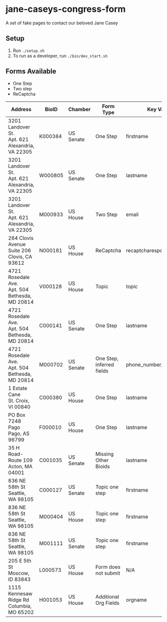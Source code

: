 jane-caseys-congress-form
=========================

A set of fake pages to contact our beloved Jane Casey


Setup
-----

1. Run ```./setup.sh```
2. To run as a developer, run ```./bin/dev_start.sh```

Forms Available
---------------

* One Step
* Two step
* ReCaptcha


| Address          | BioID   | Chamber   | Form Type  | Key Value |
| ---------------- | ------- | --------- | ---------- | --------- |
| 3201 Landover St.<br>Apt. 621<br>Alexandria, VA 22305 | K000384 | US Senate | One Step | firstname |
| 3201 Landover St.<br>Apt. 621<br>Alexandria, VA 22305 | W000805 | US Senate | One Step | lastname |
| 3201 Landover St.<br>Apt. 621<br>Alexandria, VA 22305 | M000933 | US House | Two Step | email |
| 264 Clovis Avenue<br>Suite 206<br>Clovis, CA 93612 | N000181 | US House | ReCaptcha | recaptcharesponse |
| 4721 Rosedale Ave.<br>Apt. 504<br>Bethesda, MD 20814 | V000128 | US House| Topic | topic |
| 4721 Rosedale Ave.<br>Apt. 504<br>Bethesda, MD 20814 | C000141 | US Senate | One Step | lastname |
| 4721 Rosedale Ave.<br>Apt. 504<br>Bethesda, MD 20814 | M000702 | US Senate | One Step, inferred fields | phone_number_parentheses |
| 1 Estate Cane<br>St. Croix, VI 00840 | C000380 | US House | One Step | lastname |
| PO Box 7248<br>Pago Pago, AS 96799 | F000010 | US House | One Step | lastname |
| 35 H Road-Route 109<br>Acton, MA 04001 | C001035 | US Senate | Missing Other Bioids| lastname |
| 836 NE 58th St<br />Seattle, WA 98105 | C000127 | US Senate | Topic one step | firstname |
| 836 NE 58th St<br />Seattle, WA 98105 | M000404 | US House | Topic one step | firstname |
| 836 NE 58th St<br />Seattle, WA 98105 | M001111 | US Senate | Topic one step | firstname |
| 205 E 5th St<br />Moscow, ID 83843 | L000573 | US House | Form does not submit | N/A |
| 1115 Kennesaw Ridge Rd<br />Columbia, MO 65202 | H001053 | US House | Additional Org Fields | orgname |
